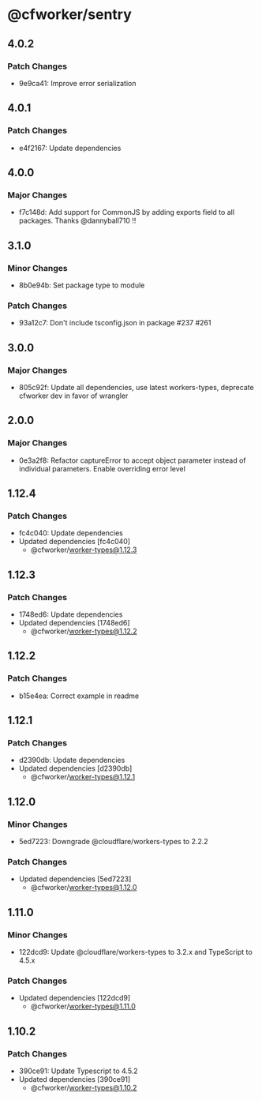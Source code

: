# @cfworker/sentry

## 4.0.2

### Patch Changes

- 9e9ca41: Improve error serialization

## 4.0.1

### Patch Changes

- e4f2167: Update dependencies

## 4.0.0

### Major Changes

- f7c148d: Add support for CommonJS by adding exports field to all packages. Thanks @dannyball710 !!

## 3.1.0

### Minor Changes

- 8b0e94b: Set package type to module

### Patch Changes

- 93a12c7: Don't include tsconfig.json in package #237 #261

## 3.0.0

### Major Changes

- 805c92f: Update all dependencies, use latest workers-types, deprecate cfworker dev in favor of wrangler

## 2.0.0

### Major Changes

- 0e3a2f8: Refactor captureError to accept object parameter instead of individual parameters. Enable overriding error level

## 1.12.4

### Patch Changes

- fc4c040: Update dependencies
- Updated dependencies [fc4c040]
  - @cfworker/worker-types@1.12.3

## 1.12.3

### Patch Changes

- 1748ed6: Update dependencies
- Updated dependencies [1748ed6]
  - @cfworker/worker-types@1.12.2

## 1.12.2

### Patch Changes

- b15e4ea: Correct example in readme

## 1.12.1

### Patch Changes

- d2390db: Update dependencies
- Updated dependencies [d2390db]
  - @cfworker/worker-types@1.12.1

## 1.12.0

### Minor Changes

- 5ed7223: Downgrade @cloudflare/workers-types to 2.2.2

### Patch Changes

- Updated dependencies [5ed7223]
  - @cfworker/worker-types@1.12.0

## 1.11.0

### Minor Changes

- 122dcd9: Update @cloudflare/workers-types to 3.2.x and TypeScript to 4.5.x

### Patch Changes

- Updated dependencies [122dcd9]
  - @cfworker/worker-types@1.11.0

## 1.10.2

### Patch Changes

- 390ce91: Update Typescript to 4.5.2
- Updated dependencies [390ce91]
  - @cfworker/worker-types@1.10.2
